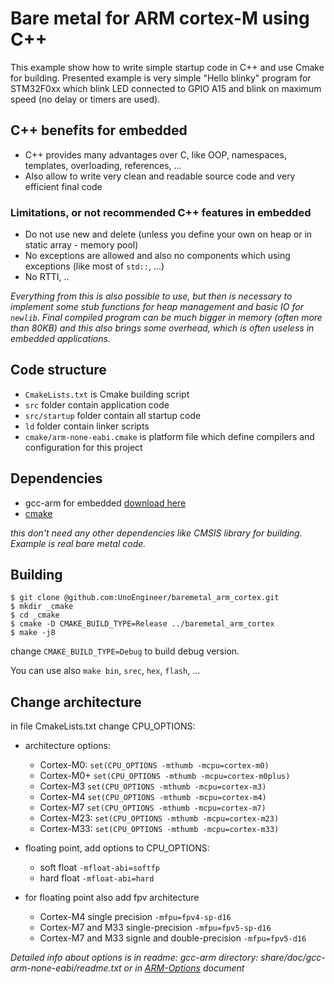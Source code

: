 # Bare metal for ARM cortex-M using C++

This example show how to write simple startup code in C++ and use Cmake for building.
Presented example is very simple "Hello blinky" program for STM32F0xx which blink LED connected to GPIO A15 and blink on maximum speed (no delay or timers are used).

## C++ benefits for embedded

- C++ provides many advantages over C, like OOP, namespaces, templates, overloading, references, ...
- Also allow to write very clean and readable source code and very efficient final code

### Limitations, or not recommended C++ features in embedded

- Do not use new and delete (unless you define your own on heap or in static array - memory pool)
- No exceptions are allowed and also no components which using exceptions (like most of `std::`, ...)
- No RTTI, ..

*Everything from this is also possible to use, but then is necessary to implement some stub functions for heap management and basic IO for `newlib`. Final compiled program can be much bigger in memory (often more than 80KB) and this also brings some overhead, which is often useless in embedded applications.*

## Code structure

- `CmakeLists.txt` is Cmake building script
- `src` folder contain application code
- `src/startup` folder contain all startup code
- `ld` folder contain linker scripts
- `cmake/arm-none-eabi.cmake` is platform file which define compilers and configuration for this project

## Dependencies

- gcc-arm for embedded [download here](https://developer.arm.com/open-source/gnu-toolchain/gnu-rm/downloads)
- [cmake](https://cmake.org/download/)

*this don't need any other dependencies like CMSIS library for building. Example is real bare metal code.*

## Building

```
$ git clone @github.com:UnoEngineer/baremetal_arm_cortex.git
$ mkdir _cmake
$ cd _cmake
$ cmake -D CMAKE_BUILD_TYPE=Release ../baremetal_arm_cortex
$ make -j8
```

change `CMAKE_BUILD_TYPE=Debug` to build debug version.

You can use also `make bin`, `srec`, `hex`, `flash`, ...

## Change architecture

in file CmakeLists.txt change CPU_OPTIONS:
- architecture options:
    - Cortex-M0: `set(CPU_OPTIONS -mthumb -mcpu=cortex-m0)`
    - Cortex-M0+ `set(CPU_OPTIONS -mthumb -mcpu=cortex-m0plus)`
    - Cortex-M3 `set(CPU_OPTIONS -mthumb -mcpu=cortex-m3)`
    - Cortex-M4 `set(CPU_OPTIONS -mthumb -mcpu=cortex-m4)`
    - Cortex-M7 `set(CPU_OPTIONS -mthumb -mcpu=cortex-m7)`
    - Cortex-M23: `set(CPU_OPTIONS -mthumb -mcpu=cortex-m23)`
    - Cortex-M33: `set(CPU_OPTIONS -mthumb -mcpu=cortex-m33)`

- floating point, add options to CPU_OPTIONS:
    - soft float `-mfloat-abi=softfp`
    - hard float `-mfloat-abi=hard`
- for floating point also add fpv architecture
    - Cortex-M4 single precision `-mfpu=fpv4-sp-d16`
    - Cortex-M7 and M33 single-precision `-mfpu=fpv5-sp-d16`
    - Cortex-M7 and M33 signle and double-precision `-mfpu=fpv5-d16`

*Detailed info about options is in readme: gcc-arm directory: share/doc/gcc-arm-none-eabi/readme.txt
or in [ARM-Options](https://gcc.gnu.org/onlinedocs/gcc/ARM-Options.html) document*
